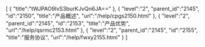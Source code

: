 [
	{
		"title":"tWJPAO9lvS3burKJvQn6JA=="
	},
	{
		"level":"2",
		"parent_id":"2145",
		"id":"2150",
		"title":"产品概述",
		"url":"/help/cpgs2150.html"
	},
	{
		"level":"2",
		"parent_id":"2145",
		"id":"2153",
		"title":"产品优势",
		"url":"/help/qsrmc2153.html"
	},
	{
		"level":"2",
		"parent_id":"2145",
		"id":"2155",
		"title":"服务协议",
		"url":"/help/fwxy2155.html"
	}
]